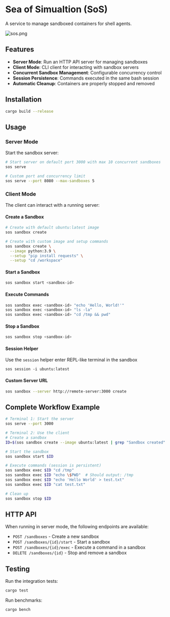 # Sea of Simualtion (SoS)
A service to manage sandboxed containers for shell agents.

![sos.png](sos.png)
## Features

- **Server Mode**: Run an HTTP API server for managing sandboxes
- **Client Mode**: CLI client for interacting with sandbox servers
- **Concurrent Sandbox Management**: Configurable concurrency control
- **Session Persistence**: Commands executed in the same bash session
- **Automatic Cleanup**: Containers are properly stopped and removed

## Installation

```bash
cargo build --release
```

## Usage

### Server Mode

Start the sandbox server:

```bash
# Start server on default port 3000 with max 10 concurrent sandboxes
sos serve

# Custom port and concurrency limit
sos serve --port 8080 --max-sandboxes 5
```

### Client Mode

The client can interact with a running server:

#### Create a Sandbox

```bash
# Create with default ubuntu:latest image
sos sandbox create

# Create with custom image and setup commands
sos sandbox create \
  --image python:3.9 \
  --setup "pip install requests" \
  --setup "cd /workspace"
```

#### Start a Sandbox

```bash
sos sandbox start <sandbox-id>
```

#### Execute Commands

```bash
sos sandbox exec <sandbox-id> "echo 'Hello, World!'"
sos sandbox exec <sandbox-id> "ls -la"
sos sandbox exec <sandbox-id> "cd /tmp && pwd"
```

#### Stop a Sandbox

```bash
sos sandbox stop <sandbox-id>
```

#### Session Helper
Use the `session` helper enter REPL-like terminal in the sandbox
```
sos session -i ubuntu:latest
```

#### Custom Server URL

```bash
sos sandbox --server http://remote-server:3000 create
```

## Complete Workflow Example

```bash
# Terminal 1: Start the server
sos serve --port 3000

# Terminal 2: Use the client
# Create a sandbox
ID=$(sos sandbox create --image ubuntu:latest | grep "Sandbox created" | cut -d' ' -f5)

# Start the sandbox
sos sandbox start $ID

# Execute commands (session is persistent)
sos sandbox exec $ID "cd /tmp"
sos sandbox exec $ID "echo \$PWD"  # Should output: /tmp
sos sandbox exec $ID "echo 'Hello World' > test.txt"
sos sandbox exec $ID "cat test.txt"

# Clean up
sos sandbox stop $ID
```

## HTTP API

When running in server mode, the following endpoints are available:

- `POST /sandboxes` - Create a new sandbox
- `POST /sandboxes/{id}/start` - Start a sandbox
- `POST /sandboxes/{id}/exec` - Execute a command in a sandbox
- `DELETE /sandboxes/{id}` - Stop and remove a sandbox

## Testing

Run the integration tests:

```bash
cargo test
```

Run benchmarks:

```bash
cargo bench
```